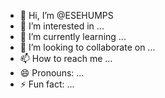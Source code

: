 - 👋 Hi, I’m @ESEHUMPS
- 👀 I’m interested in ...
- 🌱 I’m currently learning ...
- 💞️ I’m looking to collaborate on ...
- 📫 How to reach me ...
- 😄 Pronouns: ...
- ⚡ Fun fact: ...

<!---
ESEHUMPS/ESEHUMPS is a ✨ special ✨ repository because its `README.md` (this file) appears on your GitHub profile.
You can click the Preview link to take a look at your changes.
--->
